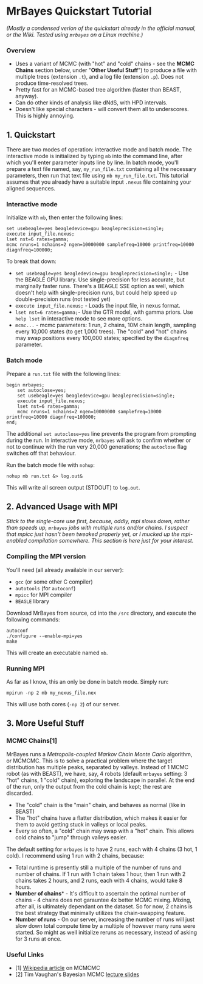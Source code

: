 # MrBayes Quickstart Tutorial

_(Mostly a condensed verion of the quickstart already in the official manual, or the Wiki. Tested using `mrbayes` on a Linux machine.)_

### Overview

* Uses a variant of MCMC (with "hot" and "cold" chains - see the **MCMC Chains** section below, under "**Other Useful Stuff**") to produce a file with multiple trees (extension `.t`), and a log file (extension `.p`). Does not produce time-resolved trees.
* Pretty fast for an MCMC-based tree algorithm (faster than BEAST, anyway).
* Can do other kinds of analysis like dNdS, with HPD intervals.
* Doesn't like special characters - will convert them all to underscores. This is highly annoying.

## 1. Quickstart

There are two modes of operation: interactive mode and batch mode. The interactive mode is initialized by typing `mb` into the command line, after which you'll enter parameter inputs line by line. In batch mode, you'll prepare a text file named, say, `my_run_file.txt` containing all the necessary parameters, then run that text file using `mb my_run_file.txt`. This tutorial assumes that you already have a suitable input `.nexus` file containing your aligned sequences. 

### Interactive mode

Initialize with `mb`, then enter the following lines:

```
set usebeagle=yes beagledevice=gpu beagleprecision=single;
execute input_file.nexus;
lset nst=6 rates=gamma;
mcmc nruns=1 nchains=2 ngen=10000000 samplefreq=10000 printfreq=10000 diagnfreq=100000;
```

To break that down:
* `set usebeagle=yes beagledevice=gpu beagleprecision=single;` - Use the BEAGLE GPU library. Use single-precision for less accurate, but marginally faster runs. There's a BEAGLE SSE option as well, which doesn't help with single-precision runs, but could help speed up double-precision runs (not tested yet)
* `execute input_file.nexus;` - Loads the input file, in nexus format.
* `lset nst=6 rates=gamma;`- Use the GTR model, with gamma priors. Use `help lset` in interactive mode to see more options. 
* `mcmc...` - mcmc parameters: 1 run, 2 chains, 10M chain length, sampling every 10,000 states (to get 1,000 trees). The "cold" and "hot" chains may swap positions every 100,000 states; specified by the `diagnfreq` parameter.

### Batch mode

Prepare a `run.txt` file with the following lines:

```
begin mrbayes;
    set autoclose=yes;
    set usebeagle=yes beagledevice=gpu beagleprecision=single;
    execute input_file.nexus;
    lset nst=6 rates=gamma;
    mcmc nruns=1 nchains=2 ngen=10000000 samplefreq=10000 printfreq=10000 diagnfreq=100000;
end;
```

The additional `set autoclose=yes` line prevents the program from prompting during the run. In interactive mode, `mrbayes` will ask to confirm whether or not to continue with the run very 20,000 generations; the `autoclose` flag switches off that behaviour. 

Run the batch mode file with `nohup`:

```
nohup mb run.txt &> log.out&
```

This will write all screen output (STDOUT) to `log.out`. 

## 2. Advanced Usage with MPI

_Stick to the single-core use first, because, oddly, mpi slows down, rather than speeds up, `mrbayes` jobs with multiple runs and/or chains. I suspect that mpicc just hasn't been tweaked properly yet, or I mucked up the mpi-enabled compilation somewhere. This section is here just for your interest._

### Compiling the MPI version

You'll need (all already available in our server):

* `gcc` (or some other C compiler)
* `autotools` (for `autoconf`)
* `mpicc` for MPI compiler
* `BEAGLE` library

Download MrBayes from source, cd into the `/src` directory, and execute the following commands:

```
autoconf
./configure --enable-mpi=yes
make
```

This will create an executable named `mb`.

### Running MPI

As far as I know, this an only be done in batch mode. Simply run:

```
mpirun -np 2 mb my_nexus_file.nex
```

This will use both cores (`-np 2`) of our server.

## 3. More Useful Stuff

### MCMC Chains[1]

MrBayes runs a _Metropolis-coupled Markov Chain Monte Carlo_ algorithm, or MCMCMC. This is to solve a practical problem where the target distribution has multiple peaks, separated by valleys. Instead of 1 MCMC robot (as with BEAST), we have, say, 4 robots (default `mrbayes` setting: 3 "hot" chains, 1 "cold" chain), exploring the landscape in parallel. At the end of the run, only the output from the cold chain is kept; the rest are discarded.

* The "cold" chain is the "main" chain, and behaves as normal (like in BEAST)
* The "hot" chains have a flatter distribution, which makes it easier for them to avoid getting stuck in valleys or local peaks.
* Every so often, a "cold" chain may swap with a "hot" chain. This allows cold chains to "jump" through valleys easier.

The default setting for `mrbayes` is to have 2 runs, each with 4 chains (3 hot, 1 cold). I recommend using 1 run with 2 chains, because:

* Total runtime is presently still a multiple of the number of runs and number of chains. If 1 run with 1 chain takes 1 hour, then 1 run with 2 chains takes 2 hours, and 2 runs, each with 4 chains, would take 8 hours. 
* **Number of chains*** - It's difficult to ascertain the optimal number of chains - 4 chains does not garauntee 4x better MCMC mixing. Mixing, after all, is ultimately dependant on the dataset. So for now, 2 chains is the best strategy that minimally utilizes the chain-swapping feature. 
* **Number of runs** - On our server, increasing the number of runs will just slow down total compute time by a multiple of however many runs were started. So might as well initialize reruns as necessary, instead of asking for 3 runs at once. 

### Useful Links

* [1] [Wikipedia article](https://en.wikipedia.org/wiki/Bayesian_inference_in_phylogeny) on MCMCMC
* [2] Tim Vaughan's Bayesian MCMC [lecture slides](https://tgvaughan.github.io/BayesianMCMCLectures/)
